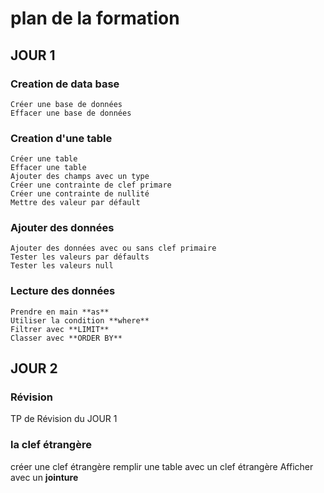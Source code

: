 # plan de la formation

## JOUR 1

### Creation de data base
    Créer une base de données
    Effacer une base de données
### Creation d'une table
    Créer une table
    Effacer une table
    Ajouter des champs avec un type
    Créer une contrainte de clef primare
    Créer une contrainte de nullité
    Mettre des valeur par défault

### Ajouter des données
    Ajouter des données avec ou sans clef primaire
    Tester les valeurs par défaults
    Tester les valeurs null

### Lecture des données
    Prendre en main **as**
    Utiliser la condition **where**
    Filtrer avec **LIMIT**
    Classer avec **ORDER BY**

## JOUR 2

### Révision
TP de Révision du JOUR 1

### la clef étrangère
créer une clef étrangère
remplir une table avec un clef étrangère
Afficher avec un **jointure**